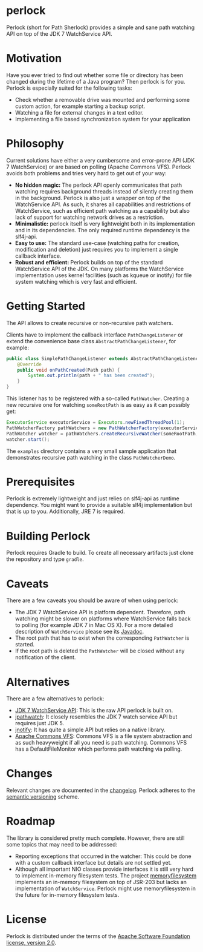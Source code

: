 perlock
========

Perlock (short for Path Sherlock) provides a simple and sane path watching API on top of the JDK 7 WatchService API.

# Motivation

Have you ever tried to find out whether some file or directory has been changed during the lifetime of a Java program? Then perlock is for you. Perlock is especially suited for the following tasks:

* Check whether a removable drive was mounted and performing some custom action, for example starting a backup script.
* Watching a file for external changes in a text editor.
* Implementing a file based synchronization system for your application

# Philosophy

Current solutions have either a very cumbersome and error-prone API (JDK 7 WatchService) or are based on polling (Apache Commons VFS). Perlock avoids both problems and tries very hard to get out of your way:

* **No hidden magic:** The perlock API openly communicates that path watching requires background threads instead of silently creating them in the background. Perlock is also just a wrapper on top of the WatchService API. As such, it shares all capabilities and restrictions of WatchService, such as efficient path watching as a capability but also lack of support for watching network drives as a restriction.
* **Minimalistic:** perlock itself is very lightweight both in its implementation and in its dependencies. The only required runtime dependency is the slf4j-api.
* **Easy to use:** The standard use-case (watching paths for creation, modification and deletion) just requires you to implement a single callback interface.
* **Robust and efficient:** Perlock builds on top of the standard WatchService API of the JDK. On many platforms the WatchService implementation uses kernel facilities (such as kqueue or inotify) for file system watching which is very fast and efficient.

# Getting Started

The API allows to create recursive or non-recursive path watchers.

Clients have to implement the callback interface `PathChangeListener` or extend the convenience base class `AbstractPathChangeListener`, for example:

```java
public class SimplePathChangeListener extends AbstractPathChangeListener {
    @Override
    public void onPathCreated(Path path) {
        System.out.println(path + " has been created");
    }
}
```

This listener has to be registered with a so-called `PathWatcher`. Creating a new recursive one for watching `someRootPath` is as easy as it can possibly get:

```java
ExecutorService executorService = Executors.newFixedThreadPool(1);
PathWatcherFactory pathWatchers = new PathWatcherFactory(executorService);
PathWatcher watcher = pathWatchers.createRecursiveWatcher(someRootPath, new SimplePathChangeListener());
watcher.start();
```

The `examples` directory contains a very small sample application that demonstrates recursive path watching in the class `PathWatcherDemo`.

# Prerequisites

Perlock is extremely lightweight and just relies on slf4j-api as runtime dependency. You might want to provide a suitable slf4j implementation but that is up to you. Additionally, JRE 7 is required.

# Building Perlock

Perlock requires Gradle to build. To create all necessary artifacts just clone the repository and type `gradle`.

# Caveats

There are a few caveats you should be aware of when using perlock:

* The JDK 7 WatchService API is platform dependent. Therefore, path watching might be slower on platforms where WatchService falls back to polling (for example JDK 7 in Mac OS X). For a more detailed description of `WatchService` please see its [Javadoc](http://docs.oracle.com/javase/7/docs/api/java/nio/file/WatchService.html).
* The root path that has to exist when the corresponding `PathWatcher` is started.
* If the root path is deleted the `PathWatcher` will be closed without any notification of the client.

# Alternatives

There are a few alternatives to perlock:

* [JDK 7 WatchService API](http://docs.oracle.com/javase/7/docs/api/java/nio/file/WatchService.html): This is the raw API perlock is built on.
* [jpathwatch](http://jpathwatch.sourceforge.net/): It closely resembles the JDK 7 watch service API but requires just JDK 5.
* [jnotify](http://jnotify.sourceforge.net/): It has quite a simple API but relies on a native library.
* [Apache Commons VFS](http://commons.apache.org/proper/commons-vfs/): Commons VFS is a file system abstraction and as such heavyweight if all you need is path watching. Commons VFS has a DefaultFileMonitor which performs path watching via polling.

# Changes

Relevant changes are documented in the [changelog](CHANGELOG.md). Perlock adheres to the [semantic versioning](http://semver.org/) scheme.

# Roadmap

The library is considered pretty much complete. However, there are still some topics that may need to be addressed:

* Reporting exceptions that occurred in the watcher: This could be done with a custom callback interface but details are not settled yet.
* Although all important NIO classes provide interfaces it is still very hard to implement in-memory filesystem tests. The project [memoryfilesystem](https://github.com/marschall/memoryfilesystem) implements an in-memory filesystem on top of JSR-203 but lacks an implementation of `WatchService`. Perlock might use memoryfilesystem in the future for in-memory filesystem tests.

# License

Perlock is distributed under the terms of the [Apache Software Foundation license, version 2.0](http://www.apache.org/licenses/LICENSE-2.0.html).